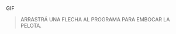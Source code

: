 <gs-toolbox toolbox-url="https://gobstones.runners.mumuki.io/assets/minimal-kindergarten-toolbox.xml"></gs-toolbox>
<gs-attire attire-url="https://raw.githubusercontent.com/MumukiProject/mumuki-guia-gobstones-primeros-programas-kinder/master/assets/attires/config_1602016239615.json"></gs-attire>

GIF

> ARRASTRÁ UNA FLECHA AL PROGRAMA PARA EMBOCAR LA PELOTA.